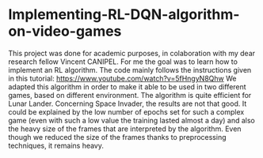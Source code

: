 # Implementing-RL-DQN-algorithm-on-video-games

This project was done for academic purposes, in colaboration with my dear research fellow Vincent CANIPEL. For me the goal was to learn how to implement an RL algorithm. The code mainly follows the instructions given in this tutorial: https://www.youtube.com/watch?v=5fHngyN8Qhw
We adapted this algorithm in order to make it able to be used in two different games, based on different environment.
The algorithm is quite efficient for Lunar Lander.
Concerning Space Invader, the results are not that good. It could be explained by the low number of epochs set for such a complex game (even with such a low value the training lasted almost a day) and also the heavy size of the frames that are interpreted by the algorithm. Even though we reduced the size of the frames thanks to preprocessing techniques, it remains heavy.
